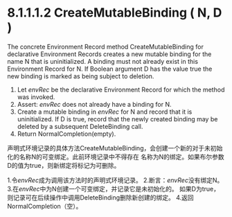 # 8.1.1.1.2 CreateMutableBinding ( N, D )

The concrete Environment Record method CreateMutableBinding for declarative Environment Records creates a new mutable binding for the name N that is uninitialized. A binding must not already exist in this Environment Record for N. If Boolean argument D has the value true the new binding is marked as being subject to deletion.

1. Let *envRec* be the declarative Environment Record for which the method was invoked.
2. Assert: *envRec* does not already have a binding for N.
3. Create a mutable binding in *envRec* for N and record that it is uninitialized. If D is true, record that the newly created binding may be deleted by a subsequent DeleteBinding call.
4. Return NormalCompletion(empty).

声明式环境记录的具体方法CreateMutableBinding，会创建一个新的对于未初始化的名称N的可变绑定。此前环境记录中不得存在
名称为N的绑定。如果布尔参数D的值为true，则新绑定将标记为可删除。

1.令*envRec*成为调用该方法时的声明式环境记录。
2.断言：*envRec*没有绑定N。
3.在*envRec*中为N创建一个可变绑定，并记录它是未初始化的。 如果D为true，则记录可在后续操作中调用DeleteBinding删除新创建的绑定。
4.返回NormalCompletion（空）。
